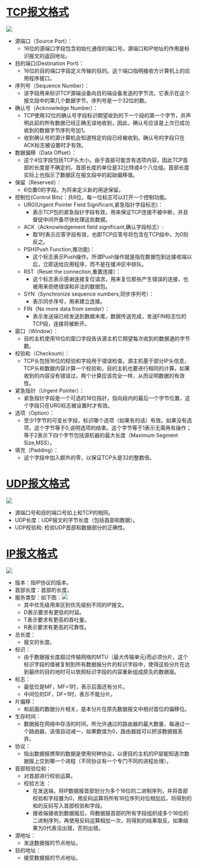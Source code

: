 # [TCP报文格式](http://www.cnblogs.com/xinyuyuanm/archive/2013/04/17/3026279.html)

![](https://github.com/walmt/interview_questions/blob/master/%E8%AE%A1%E7%BD%91/img/1.jpg?raw=true)

- 源端口（Source Port）：
  - 16位的源端口字段包含初始化通信的端口号。源端口和IP地址的作用是标识报文的返回地址。
- 目的端口(Destination Port)：
  - 16位的目的端口字段定义传输的目的。这个端口指明接收方计算机上的应用程序接口。
- 序列号（Sequence Number）：
  - 该字段用来标识TCP源端设备向目的端设备发送的字节流，它表示在这个报文段中的第几个数据字节。序列号是一个32位的数。
- 确认号（Acknowledge Number）：
  - TCP使用32位的确认号字段标识期望收到的下一个段的第一个字节，并声明此前的所有数据已经正确无误地收到，因此，确认号应该是上次已成功收到的数据字节序列号加1。
  - 收到确认号的源计算机会知道特定的段已经被收到。确认号的字段只在ACK标志被设置时才有效。
- 数据偏移（Data Offset）：
  - 这个4位字段包括TCP头大小。由于首部可能含有选项内容，因此TCP首部的长度是不确定的。首部长度的单位是32比特或4个八位组。首部长度实际上也指示了数据区在报文段中的起始偏移值。
- 保留（Reserved）：
  - 6位置0的字段。为将来定义新的用途保留。
- 控制位(Control Bits)：共6位，每一位标志可以打开一个控制功能。
  - URG(Urgent Pointer Field Significant,紧急指针字段标志)：
    - 表示TCP包的紧急指针字段有效，用来保证TCP连接不被中断，并且督促中间齐备尽快处理这些数据。
  - ACK（Acknowledgement field significant,确认字段标志）: 
    - 取1时表示应答字段有效，也即TCP应答号将包含在TCP段中，为0则反之。
  - PSH(Push Function,推功能)：
    - 这个标志表示Push操作。所谓Push操作就是指在数据包到达接收端以后，立即送给应用程序，而不是在缓冲区中排队。
  - RST（Reset the connection,重置连接）：
    - 这个标志表示感谢连接复位请求，用来复位那些产生错误的连接，也被用来拒绝错误和非法的数据包。
  - SYN（Synchronize sequence numbers,同步序列号）：
    - 表示同步序号，用来建立连接。
  - FIN（No more data from sender）：
    - 表示发送端已经发送到数据末尾，数据传送完成，发送FIN标志位的TCP段，连接将被断开。
- 窗口（Window）：
  - 目的主机使用16位的窗口字段告诉源主机它期望每次收到的数据通的字节数。
- 校验和（Checksum）：
  - TCP头包括16位的校验和字段用于错误检查。源主机基于部分IP头信息，TCP头和数据内容计算一个校验和，目的主机也要进行相同的计算，如果收到的内容没有错误过，两个计算应该完全一样，从而证明数据的有效性。
- 紧急指针（Urgent Pointer）：
  - 紧急指针字段是一个可选的16位指针，指向段内的最后一个字节位置，这个字段只在URG标志被设置时才有效。
- 选项（Option）：
  - 至少1字节的可变长字段，标识哪个选项（如果有的话）有效。如果没有选项，这个字节等于0,说明选项的结束。这个字节等于1表示无需再有操作；等于2表示下四个字节包括源机器的最大长度（Maximum Segment Size,MSS）。
- 填充（Padding）：
  - 这个字段中加入额外的零，以保证TCP头是32的整数倍。

# [UDP报文格式](http://blog.csdn.net/kernel_jim_wu/article/details/7447377)

![](https://github.com/walmt/interview_questions/blob/master/%E8%AE%A1%E7%BD%91/img/5.png?raw=true)

- 源端口号和目的端口号如上和TCP的相同。
- UDP长度：UDP报文的字节长度（包括首部和数据）。
- UDP校验和: 检验UDP首部和数据部分的正确性。

# [IP报文格式](http://blog.csdn.net/kernel_jim_wu/article/details/7447377)

![](https://github.com/walmt/interview_questions/blob/master/%E8%AE%A1%E7%BD%91/img/6.png?raw=true)

- 版本：指IP协议的版本。
- 首部长度：首部的长度。
- 服务类型：如下图：![](https://github.com/walmt/interview_questions/blob/master/%E8%AE%A1%E7%BD%91/img/7.png?raw=true)
  - 其中优先级用来区别优先级别不同的IP报文。
  - D表示要求有更低的时延。
  - T表示要求有更高的吞吐量。
  - R表示要求有更高的可靠性。
- 总长度：
  - 报文的长度。
- 标识：
  - 由于数据报长度超过传输网络的MTU（最大传输单元)而必须分片，这个标识字段的值被复制到所有数据报分片的标识字段中，使得这些分片在达到最终的目的地时可以依照标识字段的内容重新组成原先的数据报。
- 标志：
  - 最低位是MF，MF=1时，表示后面还有分片。
  - 中间位的DF，DF=1时，表示不能分片。
- 片偏移： 
  - 和前面的数据分片相关，是本分片在原先数据报文中相对首位的偏移位。
- 生存时间：
  - 数据报在网络中存活的时间，所允许通过的路由器的最大数量，每通过一个路由器，该值自动减一，如果数值为0，路由器就可以把该数据报丢弃。
- 协议： 
  - 指出数据报携带的数据是使用何种协议，以便目的主机的IP层能知道次数据报上交到哪一个进程（不同协议有一个专门不同的进程处理）。
- 首部校验位和：
  - 对首部进行校验运算。
  - 校验方法 ：
    -  在发送端，将IP数据报首部划分为多个16位的二进制序列，并将首部校验和字段置为0，用反码运算将所有16位序列对位相加后，将得到的和的反码写入首部校验和字段。
    - 接收端接收到数据报后，将数据报首部的所有字段组织成多个16位的二进制序列，再使用反码运算相加一次，将得到的结果取反。如果结果为0代表没出错，否则出错。
- 源地址：
  - 发送数据报的节点地址。
- 目的地址：
  - 接受数据报的节点地址。 